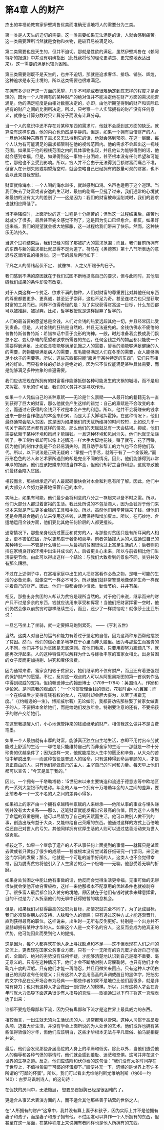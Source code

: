 <link href="../../../css/style.css" rel="stylesheet" type="text/css" />

# 第4章 人的财产

<div class="p">

杰出的幸福论教育家伊壁鸠鲁优美而准确无误地将人的需要分为三类。

第一类是人天生的迫切的需要。这一类需要如果无法满足的话，人就会感到痛苦。这一类需要理所当然就是食物和衣物，是较容易被满足的。

第二类需要也是天生的，但并不迫切。那就是性欲的满足，虽然伊壁鸠鲁在《赖阿特斯的报道》中并没有明确指出（此处我将他的理论更清楚、更完整地表达出来）。这一需要的满足也较为困难。

第三类需要则既不是天生的，也并不迫切，那就是追求奢华、排场、铺张、辉煌，这种追求是永无止境的，所以这类需要也很难满足。

在拥有多少财产这一方面的愿望，几乎不可能或者很难确定到底怎样的程度才是合理的，因为一个人所拥有的某种财产的绝对值并不能决定他在财产方面的需求能否满足。他的满足程度是由相对数量决定的，亦即，由他所期望得到的财产和实际已拥有的财产之间的比例所决定。所以，只考察一个人实际拥有的财产没有任何意义，就像在计算分数时只计算分子而没有计算分母。

当一个人的意识中还不存在对某种东西的需求时，他就不会感到这方面的缺乏。就算没有这样东西，他的内心也仍然是平静的。但是，如果一个拥有百倍财产的人，一旦他对某种东西有了需求又无法得到它的话，他就会感到郁闷。在这一层面，每个人认为有可能满足的需求都限制在他的视线范围内。他的需求不会超出这一视线范围。如果属于他的视线范围之内的具体事物出现，并且他认为能够得到的话，他就会感到幸福。但是，如果得到这一事物十分困难，甚至根本没有任何希望和可能性，那他也不会受到影响。所以，穷人并不会由于无法得到巨额财富而痛苦不堪，但富人在计划失败或期望落空时，就会忽略自己已经拥有的数量可观的财富，也不会以此来自我安慰。

财富就像海水：一个人喝的海水越多，就越感到口渴。名声也适用于这个道理。当我们失去了财富或者安逸的生活时，最初的剧痛一旦挺了过来，我们通常的心境就和最初的没有太大的差别了——这是因为：我们的财富被命运削减时，我们的要求也就相应降低了。

当不幸降临时，上面所说的这一过程是十分痛苦的；但当这一过程结束后，痛苦也就减少了很多，最后甚至完全感觉不到了，这是因为伤口已经愈合。相反，如果好运来临，我们的期望就会极大地膨胀，这一过程给我们带来了快乐。然而，这种快乐无法持久。

当这个过程结束后，我们已经习惯了那被扩大的需求范围；而且，我们目前所拥有的东西与新的需求相比就显得不足为道了。荷马在《奥德赛》第十八节所表达的意思与这里所说的相类似。这一节的最后两行如下：

平凡之人的情绪起伏不定，
就像神、人之父所赐予的日子。

我们感到不满的原因就在于我们试图不断地提高自己的要求，但与此同时，其他阻碍我们成果的条件却没有改变。

对于人类这样一个贫乏、欲求不满的物种，人们对财富的尊重要比对其他任何东西的尊重都要更多、更真诚，甚至近乎崇拜，这也不足为奇。甚至连权力也只是获取财富的工具而已。同样不值得奇怪的是：为了实现获得财富这一目标，什么东西都可以被推翻、被抛弃。比如，哲学教授就是这样抛弃了哲学的。

人们的最首要的愿望总是金钱，人们对金钱的热爱远超其他一切，并且经常因此受到责备。但是，人对金钱的狂热是自然的，并且无法避免的。金钱仿佛永不疲倦的普鲁特斯普鲁特斯：希腊神话中善于变形的海神。一般，时刻准备着变换成我们飘忽不定、变幻多端的愿望和欲求所需要的东西。任何金钱之外的物品都只能使一个需要得到满足，比如说食物能够满足饥饿之人的需要，醇香的酒能够满足健康的人的需要，药物能够满足病人的需要，皮毛能够满足人们在冬季的需要，女人能够满足小伙子的需要等。所以，这些东西都只能“服务于某种特定的东西”，它们只有相对的好处。而只有金钱的好处才是绝对的，因为它不仅仅能满足某种具体需要，而是能够满足多种抽象的普遍需要。

我们应该把现在所拥有的财富看作能够抵御各种可能发生的灾祸的城墙，而不是用来挥霍、享乐的许可证，我们的义务并不是寻欢作乐。

如果一个人凭借自己的某种禀赋——无论是什么禀赋——从最开始的籍籍无名一直到获得了巨大的财富，那么他就会产生这样的错觉：自己的禀赋是不会改变的本金，而通过它获得的金钱只不过是本金产生的利息。所以，他并不会将赚来的钱拿出来一部分当作稳固的本金来积累，而是大手大脚地挥霍掉。在这种情况下，他们最终通常会陷入贫困，这是因为如果他们的天赋所维持的时间较短，比如说几乎一切关于美的艺术都有这样的情况，那么他们的天赋就总有一天会枯竭。抑或，他们需要依赖于某种环境和风尚才能赚钱。一旦这种环境和风尚消失，他们也就无法赚钱了。手工制作者却可以像上述情况一样大手大脚地花钱，赚了就花，花了再赚，因为他们的制作才能是不会轻易消失的，而且助手和帮工的力气也不会将他们取代。所以，以下说法是正确无疑的：“掌握一门手艺，就等于有了一个金饭碗。”而形形色色的艺人和艺术家所遇到的却是完全不同的情况。因此，他们能够得到非常丰厚的报酬。他们应该把赚来的钱当作本金，但他们却将之当作利息。这就导致他们最终会陷入贫困。

相较而言，那些继承遗产的人最起码很快会对本金和利息有所了解。因此，他们中的大部分人会努力妥善地保管自己的本金。

实际上，如果有可能，他们最少会将利息的八分之一存起来以备不时之需。所以，他们大部分人都过着富裕的生活。我此处所说的不包括商人，因为金钱对于他们来说本来就是产生更多金钱的工具和手段。所以，虽然他们用辛劳赚来了钱，但他们还是会用最合适的方法来使用这些钱，从而保持和增加资本。所以，在巧妙地、合适地运用金钱方面，他们要比其他任何阶层的人都更擅长。

通常情况下，那些亲身经历过匮乏和贫穷的人，与那些对贫困只是有所耳闻的人相比，更不害怕贫困，所以更热衷于奢侈和豪华。前者包括撞大运的人或通过自己的某种特长——不管是什么特长——从最初的贫困很快过上富足生活的人；后者则包括在家境良好的环境中出生并成长的人。后者更关心未来，所以与前者相比他们生活要更节俭。由此可以得出这样一个结论：与我们大致看到的景象不同，贫穷并没有那么糟糕。

不过在上述例子中，在富裕家庭中出生的人把财富看作必备之物，是唯一可能的生活的必备元素，就像空气一样必不可少。所以他们就非常警觉地像保护生命一样保护着自己的财产。因此，他们一般都会谨小慎微、勤俭节约、井井有条。

相反，那些出身贫困的人却认为贫穷是理所当然的。对于他们来说，继承而来的财产只不过是多余的东西，钱就应该用来享受和挥霍！当他们把财富挥霍一空时，他们仍然会像以前贫穷时那样继续生活，而且，还少了一样烦恼呢！就像莎士比亚所说：

一旦乞丐坐上了坐骑，就一定要把马跑到累死。
——《亨利五世》

当然，这类人对自己的运气和能力有着过于坚定的自信，因为这两种东西帮他摆脱了贫困。然而，他们的信心更多地存在于心里而非头脑里。因为与那些生而富贵的人不同，他们并不认为贫困是无底深渊。在他们看来，只要用脚努力蹬踏几下，就能再次浮起来。人的这种特性可以解释为什么与嫁妆丰厚的富家女相比，出身贫困的女子反而更加挑剔、讲究和奢侈浪费。

因为通常来讲，富家女相较于贫家女，她们继承的不仅有财产，而且还有着更强烈的保护财产的愿望。不过，反对这一观点的人可以从阿里奥斯图的第一首讽刺作品中得到权威的支持。但约翰逊博士约翰逊博士（1709—1784）：英国诗人、作家和评论家。是同意我的观点的：“一个习惯管理金钱的贵妇，花钱时会小心翼翼；而一个在结婚后才变得有钱有权的女人，花钱时却会胆大妄为，以至于挥霍无度。”（《约翰逊的一生》，博斯威尔著）无论如何，我都要劝告那些娶了贫家女做妻子的人，不要把本金给她们，而是给她们发放年金。特别要注意的还有，不要把孩子的财产交给她们。

在这里我提醒人们，小心地保管挣来的钱或继承的财产。相信我这么做并不是白费笔墨。

如果一个人最初就有丰厚的财富，能够真正独立自主地生活，亦即不用付出辛劳就能过上舒适的生活——哪怕是只能维持自己的而非全家的生活——那就是一种十分珍贵的优越条件了；因为这样一来，他就能摆脱人生中的匮乏和辛劳，从大众的苦役中解脱出来——而这种苦役是普通人的宿命。只有这种得到命运眷顾的人，才是真正自由的人。只有他们能做自己的主人，主宰自己的时间和力量。每天早上他们都可以宣告：“今天是属于我的。”

因此，一个拥有一千塔勒塔勒：15世纪末以来主要铸造和流通于德意志等中欧地区的一系列大型银币的总称。年金的人与一个拥有十万塔勒年金的人之间的差异，要比前者与一个一文不名的人之间的差异小得多。

如果祖上的家产由一个拥有卓越精神禀赋的人来继承——他所从事的事业与埋头赚钱并没有太大关系——那么，这笔财富就能发挥出它最高的价值，因为这个人得到了命运的双重恩赐，他可以尽情为了自己的天赋而生活。他可以做别人做不到的事，创造出既有益于大众，又能带给自己荣耀的东西。他通过这样的方式上百倍地偿还自己对世人的亏欠。其他同样拥有优厚生活的人则可以通过慈善活动来为世人做贡献。

相较之下，如果一个继承了遗产的人不从事任何上面提到的事情——就算只是试着去做或者只做出了很少的成绩——甚或根本没有尝试着仔细研究一门学问，来促进这门学问的发展；那么，他就是一个可耻的游手好闲的人。这类人也不会觉得幸福，因为脱离贫穷将他引入了人生痛苦的另一个极端——无聊。他忍受着无聊的折磨。

如果身处贫困之中能让他有事做的话，他反而会觉得生活更幸福。无事可做的无聊很快就会使他开始穷奢极欲，这样一来他那根本不配享用的优越条件也就被剥夺了。很多富人最后都会陷入贫穷的境地，原因就在于他们有钱时就拿来肆意挥霍，目的不过是为了从折磨他们的无聊中获得短暂的喘息机会。

但是，如果我们以获得最高的公职为目标，那情况就完全不同了，为了达成目标，我们必须获得朋友的支持、人脉和他人的青睐；只有通过这种方式才能逐渐晋升，直到获得最高的职位。这样说来，出生时一无所有反倒更好。特别是一个出身并不显赫却拥有某种才华的人。如果这个人是一文不名的穷人，这反而会成为他真正的优势，他可能因此而受到他人的提携。

这是因为，每个人都喜欢在他人身上寻找缺点和不足——这不但表现在人们之间的交流上，更表现在国家公务事业方面。只有一个一无所有的穷光蛋才会对自己彻底的、全面的、绝对的劣势没有任何怀疑，才能够清楚地认识到自己是毫不重要、毫无意义的。只有在这种情况下，他们才会不断地对别人弯腰鞠躬，也只有他们才会鞠九十度的深躬。只有他们才能一再隐忍，并且用微笑来回应。只有这种人才明白自己的贡献没有任何意义；只有这种人才会用高高的声调或醒目的黑体字，把拙劣的文字作品在公开场合奉为经典——那些作者如果不是地位比他们高很多，就是非常有势力；也只有这种人才会做出一副讨好人的模样。所以，只有这种人才会在青年时就大力倡导下面这条很少有人指导的真理——歌德通过以下句子将这一真理表达了出来：

谁都不要抱怨卑鄙和下流，因为只有卑鄙和下流才是这世界上最具威力的东西。

相较而言，一出生就无须为生活忧虑的人，通常都难以管束。这种人习惯于高昂着头颅、迈着大步生活，并没有学会上面所说的为人处世的艺术。他们或许也拥有某些值得骄傲的才华，但他们应该明白，这些才华根本无法与平凡庸俗、拍马屁相提并论。

最后，他们会发现那些身居高位的人身上的平庸和低劣。除此以外，当他们遭受他人的侮辱和各种气愤的事情时，他们就会感到羞耻、迷茫和恐惧。这可并非在这个世界的生存之道。反之，他们应该附和伏尔泰的这句话：“我们没有太多时间存在于世界上，不值得匍匐于可鄙的坏蛋脚下。”顺便补充一下，遗憾的是世界上有许多所谓的“可鄙的坏蛋”。所以，我们可以看出尤维纳利斯尤维纳利斯（约60—约140）：古罗马讽刺诗人。的这句诗：

在促狭的房间中，无法施展，
想要昂首挺胸已经是很困难的了。

更适合从事艺术表演方面的人，而不适合其他那些善于钻营的世俗之人。

在“人所拥有的财产”这章中，我并没有算上妻子和孩子，因为实际上并不是他拥有妻子和孩子，而是妻子和孩子拥有他。不过朋友可以算作一个人所拥有的东西，但甚至在这一层面，在某种程度上来说拥有者同样也是他人所拥有的东西。
